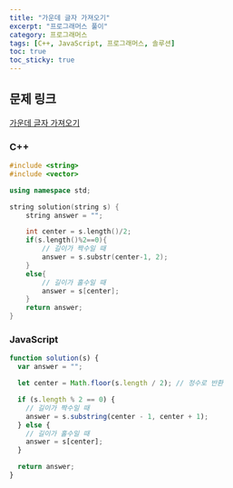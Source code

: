 ```yaml
---
title: "가운데 글자 가져오기"
excerpt: "프로그래머스 풀이"
category: 프로그래머스
tags: [C++, JavaScript, 프로그래머스, 솔루션]
toc: true
toc_sticky: true
---
```


## 문제 링크

[가운데 글자 가져오기](https://programmers.co.kr/learn/courses/30/lessons/12903)

### C++

```cpp
#include <string>
#include <vector>

using namespace std;

string solution(string s) {
    string answer = "";

    int center = s.length()/2;
    if(s.length()%2==0){
        // 길이가 짝수일 때
        answer = s.substr(center-1, 2);
    }
    else{
        // 길이가 홀수일 때
        answer = s[center];
    }
    return answer;
}
```

### JavaScript

```js
function solution(s) {
  var answer = "";

  let center = Math.floor(s.length / 2); // 정수로 반환

  if (s.length % 2 == 0) {
    // 길이가 짝수일 때
    answer = s.substring(center - 1, center + 1);
  } else {
    // 길이가 홀수일 때
    answer = s[center];
  }

  return answer;
}
```
